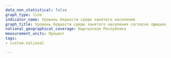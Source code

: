```yaml
---
data_non_statistical: false
graph_type: line
indicator_name: Уровень бедности среди занятого населения
graph_title: Уровень бедности среди занятого населения согласно официальной черте бедности
national_geographical_coverage: Кыргызская Республика
measurement_units: Процент
tags:
- custom.national

---
```

